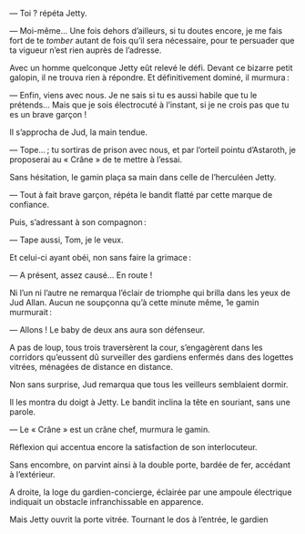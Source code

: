 — Toi ? répéta Jetty.

— Moi-même... Une fois dehors d’ailleurs, si tu doutes encore, je me fais fort de te _tomber_ autant de fois qu’il sera nécessaire, pour te persuader que ta vigueur n’est rien auprès de l’adresse.

Avec un homme quelconque Jetty eût relevé le défi. Devant ce bizarre
petit galopin, il ne trouva rien à répondre. Et définitivement dominé, il murmura :

— Enfin, viens avec nous. Je ne sais si tu es aussi habile que tu le prétends... Mais que je sois électrocuté à l’instant, si je ne crois pas que tu es un brave garçon !

Il s’approcha de Jud, la main tendue.

— Tope... ; tu sortiras de prison avec nous, et par l’orteil pointu d’Astaroth, je proposerai au « Crâne » de te mettre à l’essai.

Sans hésitation, le gamin plaça sa main dans celle de l’herculéen Jetty.

— Tout à fait brave garçon, répéta le bandit flatté par cette marque de
confiance.

Puis, s’adressant à son compagnon :

— Tape aussi, Tom, je le veux.

Et celui-ci ayant obéi, non sans faire la grimace :

— A présent, assez causé... En route !

Ni l’un ni l’autre ne remarqua l’éclair de triomphe qui brilla dans les yeux de Jud Allan. Aucun ne soupçonna qu’à cette minute même, 1e gamin murmurait :

— Allons ! Le baby de deux ans aura son défenseur.

A pas de loup, tous trois traversèrent la cour, s’engagèrent dans les corridors qu’eussent dû surveiller des gardiens enfermés dans des logettes vitrées, ménagées de distance en distance.

Non sans surprise, Jud remarqua que tous les veilleurs semblaient
dormir.

Il les montra du doigt à Jetty. Le bandit inclina la tête en souriant, sans une parole.

— Le « Crâne » est un crâne chef, murmura le gamin.

Réflexion qui accentua encore la satisfaction de son interlocuteur.

Sans encombre, on parvint ainsi à la double porte, bardée de fer, accédant à l’extérieur.

A droite, la loge du gardien-concierge, éclairée par une ampoule
électrique indiquait un obstacle infranchissable en apparence.

Mais Jetty ouvrit la porte vitrée. Tournant le dos à l’entrée, le gardien
